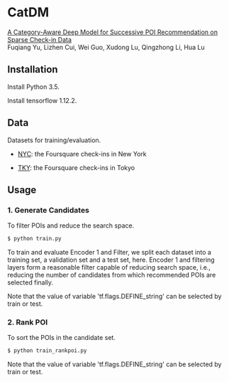 # CatDM

[A Category-Aware Deep Model for Successive POI Recommendation on Sparse Check-in Data](https://dl.acm.org/doi/pdf/10.1145/3366423.3380202)  
Fuqiang Yu, Lizhen Cui, Wei Guo, Xudong Lu, Qingzhong Li, Hua Lu

## Installation

Install Python 3.5.

Install tensorflow 1.12.2.

## Data

Datasets for training/evaluation.

- [NYC](https://www.kaggle.com/chetanism/foursquare-nyc-and-tokyo-checkin-dataset/version/2#): the Foursquare check-ins in New York

- [TKY](https://www.kaggle.com/chetanism/foursquare-nyc-and-tokyo-checkin-dataset/version/2#): the Foursquare check-ins in Tokyo

## Usage

### 1. Generate Candidates

To filter POIs and reduce the search space.
```bash
$ python train.py
```
To train and evaluate Encoder 1 and Filter, we split each dataset into a training set, a validation set and a test set, here. Encoder 1 and filtering layers form a reasonable filter capable of reducing search space, i.e., reducing the number of candidates from which recommended POIs are selected finally.

Note that the value of variable 'tf.flags.DEFINE_string' can be selected by train or test.

### 2. Rank POI

To sort the POIs in the candidate set.

```bash
$ python train_rankpoi.py
```
Note that the value of variable 'tf.flags.DEFINE_string' can be selected by train or test.
